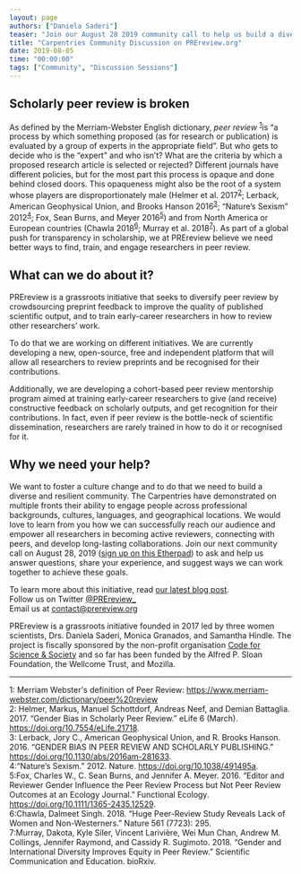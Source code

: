 ```yaml
---
layout: page
authors: ["Daniela Saderi"] 
teaser: "Join our August 28 2019 community call to help us build a diverse community of preprint reviewers"
title: "Carpentries Community Discussion on PREreview.org"
date: 2019-08-05 
time: "00:00:00" 
tags: ["Community", "Discussion Sessions"]
---
```

## Scholarly peer review is broken

As defined by the Merriam-Webster English dictionary, _peer review_ <sup>[1](#peerreview)</sup>is “a process by which something proposed (as for research or publication) is evaluated by a group of experts in the appropriate field”. But who gets to decide who is the “expert” and who isn’t? What are the criteria by which a proposed research article is selected or rejected? 
Different journals have different policies, but for the most part this process is opaque and done behind closed doors. This opaqueness might also be the root of a system whose players are disproportionately male (Helmer et al. 2017<sup>[2](#helmer)</sup>; Lerback, American Geophysical Union, and Brooks Hanson 2016<sup>[3](#lerback)</sup>; “Nature’s Sexism” 2012<sup>[4](#nature2012)</sup>; Fox, Sean Burns, and Meyer 2016<sup>[5](#fox)</sup>) and from North America or European countries (Chawla 2018<sup>[6](#chawla)</sup>; Murray et al. 2018<sup>[7](#murray)</sup>). 
As part of a global push for transparency in scholarship, we at PREreview believe we need better ways to find, train, and engage researchers in peer review. 


## What can we do about it? 

PREreview is a grassroots initiative that seeks to diversify peer review by crowdsourcing preprint feedback to improve the quality of published scientific output, and to train early-career researchers in how to review other researchers’ work.

To do that we are working on different initiatives. We are currently developing a new, open-source, free and independent platform that will allow all researchers to review preprints and be recognised for their contributions. 

Additionally, we are developing a cohort-based peer review mentorship program aimed at training early-career researchers to give (and receive) constructive feedback on scholarly outputs, and get recognition for their contributions. In fact, even if peer review is the bottle-neck of scientific dissemination, researchers are rarely trained in how to do it or recognised for it.

## Why we need your help?

We want to foster a culture change and to do that we need to build a diverse and resilient community. The Carpentries have demonstrated on multiple fronts their ability to engage people across professional backgrounds, cultures, languages, and geographical locations. 
We would love to learn from you how we can successfully reach our audience and empower all researchers in becoming active reviewers, connecting with peers, and develop long-lasting collaborations.
Join our next community call on August 28, 2019 ([sign up on this Etherpad](https://pad.carpentries.org/community-discussions)) to ask and help us answer questions, share your experience, and suggest ways we can work together to achieve these goals.

To learn more about this initiative, read [our latest blog post](http://blog.prereview.org/prereview-hello-world/).<br>
Follow us on Twitter [@PREreview_](twitter.com/prereview)<br>
Email us at [contact@prereview.org](mailto:contact@prereview.org)<br>

PREreview is a grassroots initiative founded in 2017 led by three women scientists, Drs. Daniela Saderi, Monica Granados, and Samantha Hindle. The project is fiscally sponsored by the non-profit organisation [Code for Science & Society](https://codeforscience.org/) and so far has been funded by the Alfred P. Sloan Foundation, the Wellcome Trust, and Mozilla.

---
<a name="peerreview">1</a>: Merriam Webster's definition of Peer Review: <https://www.merriam-webster.com/dictionary/peer%20review><br>
<a name="helmer">2</a>: Helmer, Markus, Manuel Schottdorf, Andreas Neef, and Demian Battaglia. 2017. “Gender Bias in Scholarly Peer Review.” eLife 6 (March). <https://doi.org/10.7554/eLife.21718>.<br>
<a name="lerback">3</a>: Lerback, Jory C., American Geophysical Union, and R. Brooks Hanson. 2016. “GENDER BIAS IN PEER REVIEW AND SCHOLARLY PUBLISHING.” <https://doi.org/10.1130/abs/2016am-281633>.<br>
<a name="nature2012">4</a>:“Nature’s Sexism.” 2012. Nature. <https://doi.org/10.1038/491495a>.<br>
<a name="fox">5</a>:Fox, Charles W., C. Sean Burns, and Jennifer A. Meyer. 2016. “Editor and Reviewer Gender Influence the Peer Review Process but Not Peer Review Outcomes at an Ecology Journal.” Functional Ecology. <https://doi.org/10.1111/1365-2435.12529>.<br>
<a name="chawla">6</a>:Chawla, Dalmeet Singh. 2018. “Huge Peer-Review Study Reveals Lack of Women and Non-Westerners.” Nature 561 (7723): 295.<br>
<a name="murray">7</a>:Murray, Dakota, Kyle Siler, Vincent Larivière, Wei Mun Chan, Andrew M. Collings, Jennifer Raymond, and Cassidy R. Sugimoto. 2018. “Gender and International Diversity Improves Equity in Peer Review.” Scientific Communication and Education. bioRxiv.




